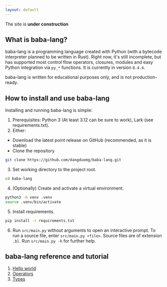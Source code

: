 ```yaml
---
layout: default
---
```



The site is **under construction**


## What is baba-lang?

baba-lang is a programming language created with Python (with a bytecode interpreter planned to be written in Rust). Right now, it's still incomplete, but has supported most control flow operators, closures, modules and easy Python integration via `py_*` functions. It is currently in version `0.4.4`.

baba-lang is written for educational purposes only, and is not production-ready.


## How to install and use baba-lang

Installing and running baba-lang is simple:
1. Prerequisites: Python 3 (At least 3.12 can be sure to work), Lark (see requirements.txt).
2. Either:
* Download the latest point release on GitHub (recommended, as it is stable)
* Clone the repository
```sh
git clone https://github.com/dangduomg/baba-lang.git
```
3. Set working directory to the project root.
```sh
cd baba-lang
```
4. (Optionally) Create and activate a virtual environment.
```sh
python3 -m venv .venv
source .venv/bin/activate
```
5. Install requirements.
```sh
pip install -r requirements.txt
```
6. Run `src/main.py` without arguments to open an interactive prompt. To run a source file, enter `src/main.py <file>`. Source files are of extension `.bl`. Run `src/main.py -h` for further help.


## baba-lang reference and tutorial

1. [Hello world](hello-world.md)
2. [Operators](operators.md)
3. [Types](types.md)